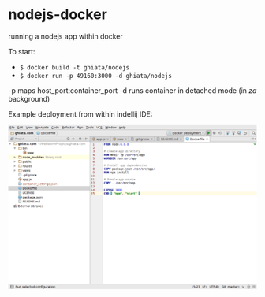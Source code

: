 # nodejs-docker
running a nodejs app within docker

To start:

* ```$ docker build -t ghiata/nodejs```
* ```$ docker run -p 49160:3000 -d ghiata/nodejs```

-p maps host_port:container_port
-d runs container in detached mode (in _za_ background)

Example deployment from within indellij IDE:

![](recorded.gif)
